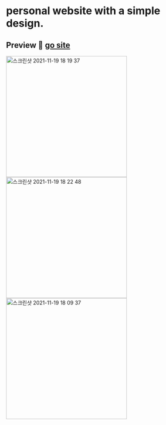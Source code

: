 # personal website with a simple design. 

## Preview :space_invader: [go site](https://jungjiwoo1028.github.io/simpleWebsite/) 
<img width="329" alt="스크린샷 2021-11-19 18 19 37" src="https://user-images.githubusercontent.com/75884943/142598646-b95a46de-8a52-44f9-bbc2-9b03bc2e3993.png"><img width="329" alt="스크린샷 2021-11-19 18 22 48" src="https://user-images.githubusercontent.com/75884943/142598769-001ef909-22f6-4500-b3e3-d964903975ea.png"><img width="329" alt="스크린샷 2021-11-19 18 09 37" src="https://user-images.githubusercontent.com/75884943/142598748-f5e04208-75aa-4e48-b1e9-5e807ecfb722.png">
